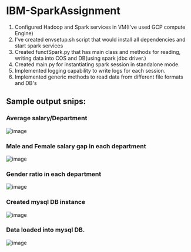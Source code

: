 # IBM-SparkAssignment

1. Configured Hadoop and Spark services in VM(I've used GCP compute Engine)
2. I've created envsetup.sh script that would install all dependencies and start spark services
3. Created functSpark.py that has main class and methods for reading, writing data into COS and DB(using spark jdbc driver.) 
4. Created main.py for instantiating spark session in standalone mode.
5. Implemented logging capability to write logs for each session.
6. Implemented generic methods to read data from different file formats and DB's

## Sample output snips:

### Average salary/Department

![image](https://user-images.githubusercontent.com/34623941/100903653-299ccc00-34ec-11eb-8be9-041ebdf05b74.png)

### Male and Female salary gap in each department

![image](https://user-images.githubusercontent.com/34623941/100903496-fbb78780-34eb-11eb-87ed-41dfd69b8af6.png)

### Gender ratio in each department

![image](https://user-images.githubusercontent.com/34623941/100903746-433e1380-34ec-11eb-884d-fa5b40a715f2.png)

### Created mysql DB instance

![image](https://user-images.githubusercontent.com/34623941/100904167-c2334c00-34ec-11eb-92cb-c204f6cd997c.png)

### Data loaded into mysql DB.

![image](https://user-images.githubusercontent.com/34623941/100904257-d8d9a300-34ec-11eb-9aeb-0684405ab2cf.png)